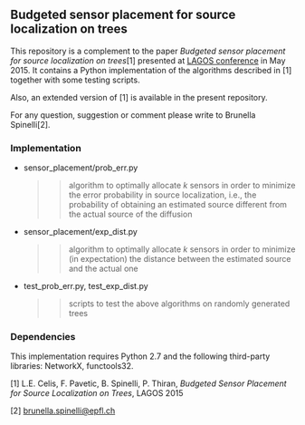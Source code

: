 ## Budgeted sensor placement for source localization on trees

This repository is a complement to the paper *Budgeted sensor placement for source localization on trees*[1] presented at [LAGOS conference](http://www.lia.ufc.br/lagos2015/index.php) in May 2015.
It contains a Python implementation of the algorithms described in
[1] together with some testing scripts. 

Also, an extended version of [1] is available in the present repository.  

For any question, suggestion or comment please write to Brunella Spinelli[2].

### Implementation
* sensor_placement/prob_err.py 
    >> algorithm to optimally allocate *k* sensors in order to minimize the
    error probability in source localization, i.e., the probability of
    obtaining an estimated source different from the actual source of the
    diffusion 
* sensor_placement/exp_dist.py 
    >> algorithm to optimally allocate *k* sensors in order to minimize (in expectation) the distance between the estimated source and the actual one
* test_prob_err.py, test_exp_dist.py
    >> scripts to test the above algorithms on randomly generated trees

### Dependencies
This implementation requires Python 2.7 and the following third-party libraries: NetworkX,
functools32.

[1] L.E. Celis, F. Pavetic, B. Spinelli, P. Thiran, *Budgeted Sensor Placement for Source Localization on Trees*, LAGOS 2015 

[2] brunella.spinelli@epfl.ch
